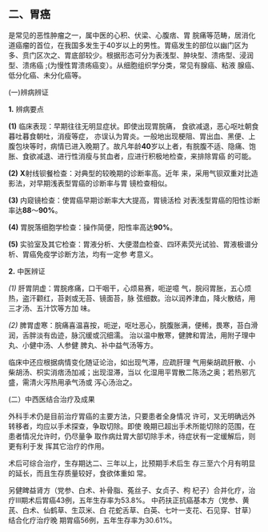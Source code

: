 ##   二、胃癌 

 是常见的恶性肿瘤之一，属中医的心积、伏梁、心腹痞、胃 脘痛等范畴，居消化道癌瘤的首位，在我国多发生于40岁以上的男性。胃癌发生的部位以幽门区为多、贲门区次之、胃底部较少。根据形态可分为表浅型、肿块型、溃疡型、浸润型、溃疡癌 ;(为慢性胃溃疡癌变）。从细胞组织学分类，常见有腺癌、粘液 腺癌、低分化癌、未分化癌等。

  (一)辨病辨证 

 **1.**    辨病要点

  **(1)**    临床表现：早期往往无明显症状。即使出现胃脘痛， 食欲减退，恶心呕吐朝食暮吐暮食朝吐，消瘦等症， 亦误认为胃炎。一般地出现梗阻、胃出血、黑便、上腹包块等时，病情已进入晚期了。故凡年龄**40**岁以上者，有脘腹不适、隐痛、饱胀、食欲减退、进行性消瘦与贫血者，应进行积极地检查，来排除胃癌 的可能。

  **(2)**    **X**射线钡餐检查：对典型的较晚期的诊断率高。近年  来，采用气钡双重对比造影法，对早期浅表型胃癌的诊断率与胃 镜检查相似。

  **(3)**    内窥镜检查：使胃癌早期诊断率大大提高，胃镜活检 对表浅型胃癌的阳性诊断率达**88**〜**90%**。

  **(4)**      胃脱落细胞学检查：操作简便，阳性率高达**90%**。

  **(5)**      实验室及其它检查：胃液分析、大便潜血检查、四环素荧光试验、胃液极谱分析、胃癌免疫学诊断方法，均有一定参 考意义。          

  **2.**    中医辨证 

 *(1)*    肝胃阴虚：胃脘疼痛，口干咽干，心烦易赛，呃逆噫  气，脘闷胃胀，五心烦热，盗汗颧红，苔剥或无苔、镜面苔，脉  弦细数。治以润养津血，降火散结，用三才汤、五汁饮等方加 味。 

  *(2)*    脾胃虚寒：脘痛喜温喜按，呃逆，呕吐恶心，脘腹胀满，便稀，畏寒，苔白滑润，舌胖淡有齿迹，脉沉缓或沉细濡。 治以温中散寒，健脾和胃法，用附子理中丸、小健中汤、人参健 脾丸、补中益气汤等方。

  临床中还应根据病情变化随证论治，如出现气滞，应疏肝理  气用柴胡疏肝散、小柴胡汤、枳实消痞汤加减；出现湿滞，当以 化湿用平胃散二陈汤之奥；若热邪亢盛，需清火泻热用承气汤或 泻心汤治之。

  (二）中西医结合治疗及成果

  外科手术仍是目前治疗胃癌的主要方法，只要患者全身情况  许可，叉无明确远外转移者，均应以手术探查，争取切除。即使 晚期已超出手术所能切除的范围，在患者情况允许时，仍尽量争 取作病灶胃大部切除手术，待症状有一定缓解后，则更有利于发  挥其它治疗的作用。 

 术后可综合治疗，生存期达二、三年以上，比预期手术后生  存三至六个月有明显的延长，而且生存质量较好，食欲体重如 常。  

另健睥益肾方（党参、白术、补骨脂、菟丝子、女贞子、枸  杞子）合并化疗，治疗III期术后胃癌43例，五年生存率为53.8%。 中药扶正抗癌基本方（党参、黄芪、白术、仙鹤草、生苡米、白 花蛇舌草、白英、七叶一支花、石见穿、甘草）结合化疗治疗晚  期胃癌56例，五年生存率为30.61%。  
